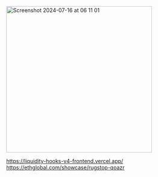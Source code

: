 

<img width="386" alt="Screenshot 2024-07-16 at 06 11 01" src="https://github.com/user-attachments/assets/119c89be-d6c7-448a-b3b0-635ed62e0766">

https://liquidity-hooks-v4-frontend.vercel.app/
https://ethglobal.com/showcase/rugstop-qoazr
